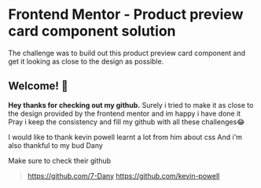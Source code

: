 # Frontend Mentor - Product preview card component solution

The challenge was to build out this product preview card component and get it looking as close to the design as possible.

## Welcome! 👋

**Hey thanks for checking out my github.**
Surely i tried to make it as close to the design provided by the frontend mentor and im happy i have done it
Pray i keep the consistency and fill my github with all these challenges😂

I would like to thank kevin powell learnt a lot from him about css
And i'm also thankful to my bud Dany

Make sure to check their github

> https://github.com/7-Dany
> https://github.com/kevin-powell
